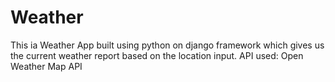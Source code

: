 # Weather

This ia Weather App built using python on django framework which gives us the current weather report based on the location input.
API used: Open Weather Map API
